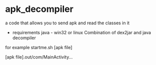 # apk_decompiler
a code that allows you to send apk and read the classes in it

- requirements java -
win32 or linux 
Combination of dex2jar and java decompiler 

for example
startme.sh [apk file]

[apk file].out/com/MainActivity...
